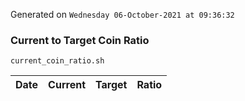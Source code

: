 Generated on `Wednesday 06-October-2021 at 09:36:32`

### Current to Target Coin Ratio
`current_coin_ratio.sh`

Date|Current|Target|Ratio
---|---|---|---

